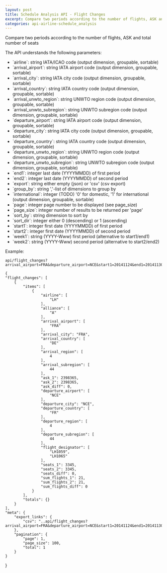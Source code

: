 ```yaml
---
layout: post
title: Schedule Analysis API - Flight Changes
excerpt: Compare two periods according to the number of flights, ASK and total number of seats
categories: api-airline-schedule_analysis
---
```


Compare two periods according to the number of flights, ASK and total number of seats

The API understands the following parameters:
<ul>
<li>`airline`: string IATA/ICAO code (output dimension, groupable, sortable)</li>
<li>`arrival_airport`: string IATA airport code (output dimension, groupable, sortable)</li>
<li>`arrival_city`: string IATA city code (output dimension, groupable, sortable)</li>
<li>`arrival_country`: string IATA country code (output dimension, groupable, sortable)</li>
<li>`arrival_unwto_region`: string UNWTO region code (output dimension, groupable, sortable)</li>
<li>`arrival_unwto_subregion`: string UNWTO subregion code (output dimension, groupable, sortable)</li>
<li>`departure_airport`: string IATA airport code (output dimension, groupable, sortable)</li>
<li>`departure_city`: string IATA city code (output dimension, groupable, sortable)</li>
<li>`departure_country`: string IATA country code (output dimension, groupable, sortable)</li>
<li>`departure_unwto_region`: string UNWTO region code (output dimension, groupable, sortable)</li>
<li>`departure_unwto_subregion`: string UNWTO subregion code (output dimension, groupable, sortable)</li>
<li>`end1`: integer last date (YYYYMMDD) of first period</li>
<li>`end2`: integer last date (YYYYMMDD) of second period</li>
<li>`export`: string either empty (json) or 'csv' (csv export)</li>
<li>`group_by`: string ','-list of dimensions to group by</li>
<li>`international`: integer (TODO) '0' for domestic, '1' for international (output dimension, groupable, sortable)</li>
<li>`page`: integer page number to be displayed (see page_size)</li>
<li>`page_size`: integer number of results to be returned per 'page'</li>
<li>`sort_by`: string dimension to sort by</li>
<li>`sort_dir`: integer either 0 (descending) or 1 (ascending)</li>
<li>`start1`: integer first date (YYYYMMDD) of first period</li>
<li>`start2`: integer first date (YYYYMMDD) of second period</li>
<li>`week1`: string (YYYY-Www) first period (alternative to start1/end1)</li>
<li>`week2`: string (YYYY-Www) second period (alternative to start2/end2)</li>
</ul>

Example:

    api/flight_changes?arrival_airport=FRA&departure_airport=NCE&start1=20141124&end1=20141130&start2=20141124&end2=20141130

    {
    "flight_changes": [
        {
            "items": [
                {
                    "airline": [
                        "LH"
                    ], 
                    "alliance": [
                        "A"
                    ], 
                    "arrival_airport": [
                        "FRA"
                    ], 
                    "arrival_city": "FRA", 
                    "arrival_country": [
                        "DE"
                    ], 
                    "arrival_region": [
                        4
                    ], 
                    "arrival_subregion": [
                        44
                    ], 
                    "ask_1": 2398365, 
                    "ask_2": 2398365, 
                    "ask_diff": 0, 
                    "departure_airport": [
                        "NCE"
                    ], 
                    "departure_city": "NCE", 
                    "departure_country": [
                        "FR"
                    ], 
                    "departure_region": [
                        4
                    ], 
                    "departure_subregion": [
                        44
                    ], 
                    "flight_designator": [
                        "LH1059", 
                        "LH1065"
                    ], 
                    "seats_1": 3345, 
                    "seats_2": 3345, 
                    "seats_diff": 0, 
                    "sum_flights_1": 21, 
                    "sum_flights_2": 21, 
                    "sum_flights_diff": 0
                }
            ], 
            "totals": {}
        }
    ], 
    "meta": {
        "export_links": {
            "csv": "..api/flight_changes?arrival_airport=FRA&departure_airport=NCE&start1=20141124&end1=20141130&start2=20141124&end2=20141130&export=csv"
        }, 
        "pagination": {
            "page": 1, 
            "page_size": 100, 
            "total": 1
        }
    }
}
